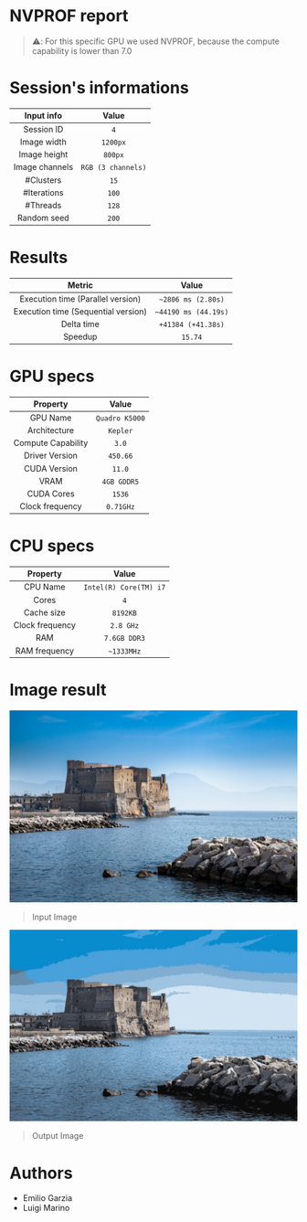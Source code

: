 # NVPROF report

> ⚠️: For this specific GPU we used NVPROF, because the compute capability is lower than 7.0

# Session's informations

| Input info | Value |
|:-:|:-:|
| Session ID | `4` |
| Image width | `1200px` |
| Image height | `800px` |
| Image channels | `RGB (3 channels)` |
| #Clusters | `15` |
| #Iterations | `100` |
| #Threads | `128` |
| Random seed | `200` |

# Results

| Metric | Value |
|:-:|:-:|
| Execution time (Parallel version)| `~2806 ms (2.80s)` |
| Execution time (Sequential version)| `~44190 ms (44.19s)` |
| Delta time | `+41384 (+41.38s)` |
| Speedup | `15.74` |

# GPU specs

| Property | Value |
|:-:|:-:|
| GPU Name | `Quadro K5000` |
| Architecture | `Kepler` |
| Compute Capability | `3.0` |
| Driver Version | `450.66` |
| CUDA Version | `11.0` |
| VRAM  | `4GB GDDR5` |
| CUDA Cores  | `1536` |
| Clock frequency | `0.71GHz` |

# CPU specs

| Property | Value |
|:-:|:-:|
| CPU Name | `Intel(R) Core(TM) i7` |
| Cores | `4` |
| Cache size | `8192KB` |
| Clock frequency | `2.8 GHz` |
| RAM | `7.6GB DDR3` |
| RAM frequency | `~1333MHz` |

# Image result

![input](./input_image.jpg)

> Input Image

![output](output_image.jpg)

> Output Image

# Authors

* Emilio Garzia
* Luigi Marino